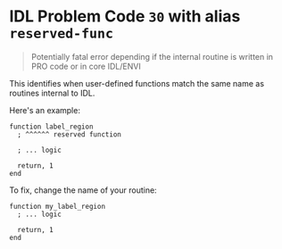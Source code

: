 # IDL Problem Code `30` with alias `reserved-func`

> Potentially fatal error depending if the internal routine is written in PRO code or in core IDL/ENVI

This identifies when user-defined functions match the same name as routines internal to IDL.

Here's an example:

```idl
function label_region
  ; ^^^^^^ reserved function

  ; ... logic

  return, 1
end
```

To fix, change the name of your routine:

```idl
function my_label_region
  ; ... logic

  return, 1
end
```
